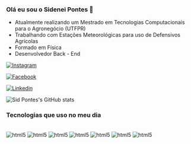 ### Olá eu sou o Sidenei Pontes 👋

- Atualmente realizando um Mestrado em Tecnologias Computacionais para o Agronegócio (UTFPR)
- Trabalhando com Estações Meteorológicas para uso de Defensivos Agrícolas
- Formado em Física
- Desenvolvedor Back - End


[![Instagram](https://img.shields.io/badge/Instagram-E4405F?style=for-the-badge&logo=instagram&logoColor=white)](https://www.instagram.com/sidpontes93)

[![Facebook](https://img.shields.io/badge/Facebook-1877F2?style=for-the-badge&logo=facebook&logoColor=white)](https://www.facebook.com/sidpontes93)

[![Linkedin](https://img.shields.io/badge/LinkedIn-0077B5?style=for-the-badge&logo=linkedin&logoColor=white)](https://www.facebook.com/sidpontes93)

![Sid Pontes's GitHub stats](https://github-readme-stats.vercel.app/api?username=SideneiPontes&show_icons=true&theme=merko)

### Tecnologias que uso no meu dia

<div style="display: inline_block"> <br/>

<img align = "center" alt = "html5" src="https://img.shields.io/badge/HTML-239120?style=for-the-badge&logo=html5&logoColor=white" />
<img align = "center" alt = "html5" src="https://img.shields.io/badge/JavaScript-F7DF1E?style=for-the-badge&logo=javascript&logoColor=black" />
<img align = "center" alt = "html5" src="https://img.shields.io/badge/Python-14354C?style=for-the-badge&logo=python&logoColor=white" />
<img align = "center" alt = "html5" src="https://img.shields.io/badge/MySQL-00000F?style=for-the-badge&logo=mysql&logoColor=white" />
<img align = "center" alt = "html5" src="https://img.shields.io/badge/PostgreSQL-316192?style=for-the-badge&logo=postgresql&logoColor=white" />
<img align = "center" alt = "html5" src="https://img.shields.io/badge/C%23-239120?style=for-the-badge&logo=c-sharp&logoColor=white" />
<img align = "center" alt = "html5" src="https://img.shields.io/badge/Java-ED8B00?style=for-the-badge&logo=openjdk&logoColor=white" />
</div>
